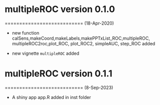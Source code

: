 # multipleROC version 0.1.0
===========================
(18-Apr-2020)

* new function calSens,makeCoord,makeLabels,makePPTxList_ROC,multipleROC,
multipleROC2roc,plot_ROC, plot_ROC2, simpleAUC, step_ROC added

* new vignette `multipleROC` added 

# multipleROC version 0.1.1
===========================
(8-Sep-2023)

* A shiny app app.R added in inst folder
